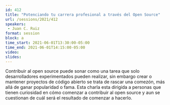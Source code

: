 ```yaml
---
id: 412
title: "Potenciando tu carrera profesional a través del Open Source"
url: /sessions/2021/412
speakers:
 - Juan C. Ruiz
format: session
block: a
time_start: 2021-06-01T13:30:00-05:00
time_end: 2021-06-01T14:15:00-05:00
video:
slides:
---
```


Contribuir al open source puede sonar como una tarea que solo desarrolladores experimentados pueden realizar, sin embargo crear o mantener proyectos de código abierto se trata de rascar una comezón, más allá de ganar popularidad o fama. Esta charla esta dirigida a personas que tienen curiosidad en cómo comenzar a contribuir al open source y aun se cuestionan de cuál será el resultado de comenzar a hacerlo.
